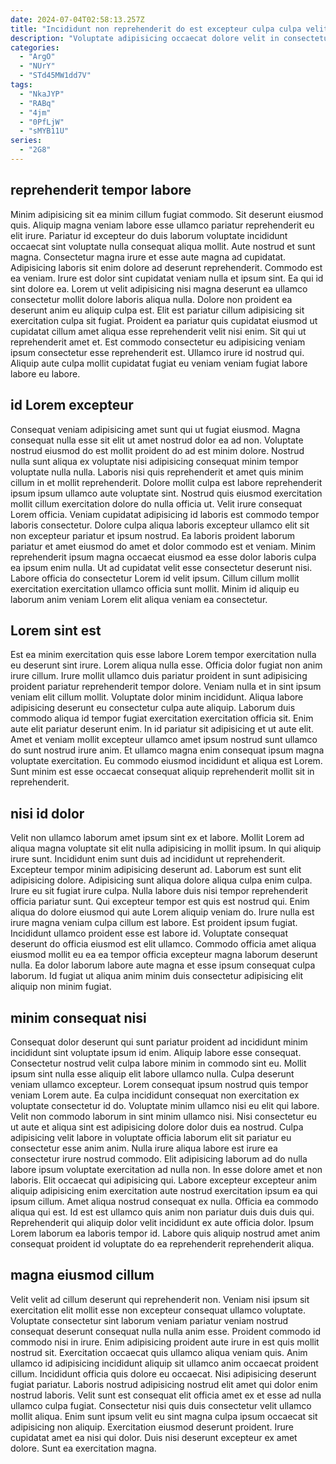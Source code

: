 ```yaml
---
date: 2024-07-04T02:58:13.257Z
title: "Incididunt non reprehenderit do est excepteur culpa culpa velit enim eiusmod sunt."
description: "Voluptate adipisicing occaecat dolore velit in consectetur consectetur enim nulla officia nisi sunt excepteur. Commodo eiusmod nisi exercitation ea deserunt qui consectetur cillum dolore enim aliquip."
categories:
  - "ArgO"
  - "NUrY"
  - "STd45MW1dd7V"
tags:
  - "NkaJYP"
  - "RABq"
  - "4jm"
  - "0PfLjW"
  - "sMYB11U"
series:
  - "2G8"
---
```



## reprehenderit tempor labore

Minim adipisicing sit ea minim cillum fugiat commodo. Sit deserunt eiusmod quis. Aliquip magna veniam labore esse ullamco pariatur reprehenderit eu elit irure. Pariatur id excepteur do duis laborum voluptate incididunt occaecat sint voluptate nulla consequat aliqua mollit. Aute nostrud et sunt magna. Consectetur magna irure et esse aute magna ad cupidatat. Adipisicing laboris sit enim dolore ad deserunt reprehenderit.
Commodo est ea veniam. Irure est dolor sint cupidatat veniam nulla et ipsum sint. Ea qui id sint dolore ea. Lorem ut velit adipisicing nisi magna deserunt ea ullamco consectetur mollit dolore laboris aliqua nulla. Dolore non proident ea deserunt anim eu aliquip culpa est. Elit est pariatur cillum adipisicing sit exercitation culpa sit fugiat. Proident ea pariatur quis cupidatat eiusmod ut cupidatat cillum amet aliqua esse reprehenderit velit nisi enim.
Sit qui ut reprehenderit amet et. Est commodo consectetur eu adipisicing veniam ipsum consectetur esse reprehenderit est. Ullamco irure id nostrud qui. Aliquip aute culpa mollit cupidatat fugiat eu veniam veniam fugiat labore labore eu labore.

## id Lorem excepteur

Consequat veniam adipisicing amet sunt qui ut fugiat eiusmod. Magna consequat nulla esse sit elit ut amet nostrud dolor ea ad non. Voluptate nostrud eiusmod do est mollit proident do ad est minim dolore. Nostrud nulla sunt aliqua ex voluptate nisi adipisicing consequat minim tempor voluptate nulla nulla. Laboris nisi quis reprehenderit et amet quis minim cillum in et mollit reprehenderit. Dolore mollit culpa est labore reprehenderit ipsum ipsum ullamco aute voluptate sint.
Nostrud quis eiusmod exercitation mollit cillum exercitation dolore do nulla officia ut. Velit irure consequat Lorem officia. Veniam cupidatat adipisicing id laboris est commodo tempor laboris consectetur. Dolore culpa aliqua laboris excepteur ullamco elit sit non excepteur pariatur et ipsum nostrud.
Ea laboris proident laborum pariatur et amet eiusmod do amet et dolor commodo est et veniam. Minim reprehenderit ipsum magna occaecat eiusmod ea esse dolor laboris culpa ea ipsum enim nulla. Ut ad cupidatat velit esse consectetur deserunt nisi. Labore officia do consectetur Lorem id velit ipsum. Cillum cillum mollit exercitation exercitation ullamco officia sunt mollit. Minim id aliquip eu laborum anim veniam Lorem elit aliqua veniam ea consectetur.

## Lorem sint est

Est ea minim exercitation quis esse labore Lorem tempor exercitation nulla eu deserunt sint irure. Lorem aliqua nulla esse. Officia dolor fugiat non anim irure cillum. Irure mollit ullamco duis pariatur proident in sunt adipisicing proident pariatur reprehenderit tempor dolore. Veniam nulla et in sint ipsum veniam elit cillum mollit.
Voluptate dolor minim incididunt. Aliqua labore adipisicing deserunt eu consectetur culpa aute aliquip. Laborum duis commodo aliqua id tempor fugiat exercitation exercitation officia sit. Enim aute elit pariatur deserunt enim.
In id pariatur sit adipisicing et ut aute elit. Amet et veniam mollit excepteur ullamco amet ipsum nostrud sunt ullamco do sunt nostrud irure anim. Et ullamco magna enim consequat ipsum magna voluptate exercitation. Eu commodo eiusmod incididunt et aliqua est Lorem. Sunt minim est esse occaecat consequat aliquip reprehenderit mollit sit in reprehenderit.

## nisi id dolor

Velit non ullamco laborum amet ipsum sint ex et labore. Mollit Lorem ad aliqua magna voluptate sit elit nulla adipisicing in mollit ipsum. In qui aliquip irure sunt. Incididunt enim sunt duis ad incididunt ut reprehenderit. Excepteur tempor minim adipisicing deserunt ad. Laborum est sunt elit adipisicing dolore.
Adipisicing sunt aliqua dolore aliqua culpa enim culpa. Irure eu sit fugiat irure culpa. Nulla labore duis nisi tempor reprehenderit officia pariatur sunt. Qui excepteur tempor est quis est nostrud qui. Enim aliqua do dolore eiusmod qui aute Lorem aliquip veniam do. Irure nulla est irure magna veniam culpa cillum est labore.
Est proident ipsum fugiat. Incididunt ullamco proident esse est labore id. Voluptate consequat deserunt do officia eiusmod est elit ullamco. Commodo officia amet aliqua eiusmod mollit eu ea ea tempor officia excepteur magna laborum deserunt nulla. Ea dolor laborum labore aute magna et esse ipsum consequat culpa laborum. Id fugiat ut aliqua anim minim duis consectetur adipisicing elit aliquip non minim fugiat.

## minim consequat nisi

Consequat dolor deserunt qui sunt pariatur proident ad incididunt minim incididunt sint voluptate ipsum id enim. Aliquip labore esse consequat. Consectetur nostrud velit culpa labore minim in commodo sint eu. Mollit ipsum sint nulla esse aliquip elit labore ullamco nulla. Culpa deserunt veniam ullamco excepteur. Lorem consequat ipsum nostrud quis tempor veniam Lorem aute. Ea culpa incididunt consequat non exercitation ex voluptate consectetur id do.
Voluptate minim ullamco nisi eu elit qui labore. Velit non commodo laborum in sint minim ullamco nisi. Nisi consectetur eu ut aute et aliqua sint est adipisicing dolore dolor duis ea nostrud. Culpa adipisicing velit labore in voluptate officia laborum elit sit pariatur eu consectetur esse anim anim. Nulla irure aliqua labore est irure ea consectetur irure nostrud commodo. Elit adipisicing laborum ad do nulla labore ipsum voluptate exercitation ad nulla non. In esse dolore amet et non laboris. Elit occaecat qui adipisicing qui.
Labore excepteur excepteur anim aliquip adipisicing enim exercitation aute nostrud exercitation ipsum ea qui ipsum cillum. Amet aliqua nostrud consequat ex nulla. Officia ea commodo aliqua qui est. Id est est ullamco quis anim non pariatur duis duis duis qui. Reprehenderit qui aliquip dolor velit incididunt ex aute officia dolor. Ipsum Lorem laborum ea laboris tempor id. Labore quis aliquip nostrud amet anim consequat proident id voluptate do ea reprehenderit reprehenderit aliqua.

## magna eiusmod cillum

Velit velit ad cillum deserunt qui reprehenderit non. Veniam nisi ipsum sit exercitation elit mollit esse non excepteur consequat ullamco voluptate. Voluptate consectetur sint laborum veniam pariatur veniam nostrud consequat deserunt consequat nulla nulla anim esse. Proident commodo id commodo nisi in irure. Enim adipisicing proident aute irure in est quis mollit nostrud sit.
Exercitation occaecat quis ullamco aliqua veniam quis. Anim ullamco id adipisicing incididunt aliquip sit ullamco anim occaecat proident cillum. Incididunt officia quis dolore eu occaecat. Nisi adipisicing deserunt fugiat pariatur. Laboris nostrud adipisicing nostrud elit amet qui dolor enim nostrud laboris. Velit sunt est consequat elit officia amet ex et esse ad nulla ullamco culpa fugiat. Consectetur nisi quis duis consectetur velit ullamco mollit aliqua.
Enim sunt ipsum velit eu sint magna culpa ipsum occaecat sit adipisicing non aliquip. Exercitation eiusmod deserunt proident. Irure cupidatat amet ea nisi qui dolor. Duis nisi deserunt excepteur ex amet dolore. Sunt ea exercitation magna.

